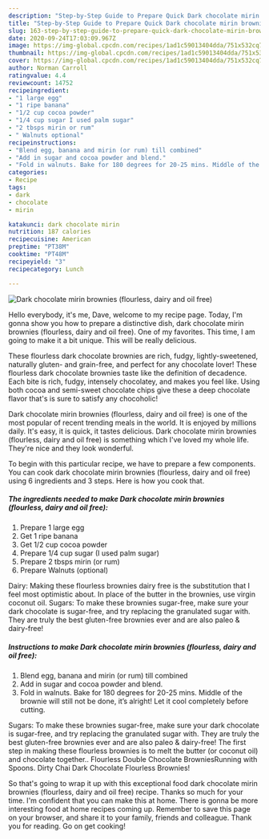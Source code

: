 ```yaml
---
description: "Step-by-Step Guide to Prepare Quick Dark chocolate mirin brownies (flourless, dairy and oil free)"
title: "Step-by-Step Guide to Prepare Quick Dark chocolate mirin brownies (flourless, dairy and oil free)"
slug: 163-step-by-step-guide-to-prepare-quick-dark-chocolate-mirin-brownies-flourless-dairy-and-oil-free
date: 2020-09-24T17:03:09.967Z
image: https://img-global.cpcdn.com/recipes/1ad1c59013404dda/751x532cq70/dark-chocolate-mirin-brownies-flourless-dairy-and-oil-free-recipe-main-photo.jpg
thumbnail: https://img-global.cpcdn.com/recipes/1ad1c59013404dda/751x532cq70/dark-chocolate-mirin-brownies-flourless-dairy-and-oil-free-recipe-main-photo.jpg
cover: https://img-global.cpcdn.com/recipes/1ad1c59013404dda/751x532cq70/dark-chocolate-mirin-brownies-flourless-dairy-and-oil-free-recipe-main-photo.jpg
author: Norman Carroll
ratingvalue: 4.4
reviewcount: 14752
recipeingredient:
- "1 large egg"
- "1 ripe banana"
- "1/2 cup cocoa powder"
- "1/4 cup sugar I used palm sugar"
- "2 tbsps mirin or rum"
- " Walnuts optional"
recipeinstructions:
- "Blend egg, banana and mirin (or rum) till combined"
- "Add in sugar and cocoa powder and blend."
- "Fold in walnuts. Bake for 180 degrees for 20-25 mins. Middle of the brownie will still not be done, it’s alright! Let it cool completely before cutting."
categories:
- Recipe
tags:
- dark
- chocolate
- mirin

katakunci: dark chocolate mirin 
nutrition: 187 calories
recipecuisine: American
preptime: "PT38M"
cooktime: "PT48M"
recipeyield: "3"
recipecategory: Lunch

---
```



![Dark chocolate mirin brownies (flourless, dairy and oil free)](https://img-global.cpcdn.com/recipes/1ad1c59013404dda/751x532cq70/dark-chocolate-mirin-brownies-flourless-dairy-and-oil-free-recipe-main-photo.jpg)

Hello everybody, it's me, Dave, welcome to my recipe page. Today, I'm gonna show you how to prepare a distinctive dish, dark chocolate mirin brownies (flourless, dairy and oil free). One of my favorites. This time, I am going to make it a bit unique. This will be really delicious.

These flourless dark chocolate brownies are rich, fudgy, lightly-sweetened, naturally gluten- and grain-free, and perfect for any chocolate lover! These flourless dark chocolate brownies taste like the definition of decadence. Each bite is rich, fudgy, intensely chocolatey, and makes you feel like. Using both cocoa and semi-sweet chocolate chips give these a deep chocolate flavor that&#39;s is sure to satisfy any chocoholic!

Dark chocolate mirin brownies (flourless, dairy and oil free) is one of the most popular of recent trending meals in the world. It is enjoyed by millions daily. It's easy, it is quick, it tastes delicious. Dark chocolate mirin brownies (flourless, dairy and oil free) is something which I've loved my whole life. They're nice and they look wonderful.


To begin with this particular recipe, we have to prepare a few components. You can cook dark chocolate mirin brownies (flourless, dairy and oil free) using 6 ingredients and 3 steps. Here is how you cook that.

<!--inarticleads1-->

##### The ingredients needed to make Dark chocolate mirin brownies (flourless, dairy and oil free):

1. Prepare 1 large egg
1. Get 1 ripe banana
1. Get 1/2 cup cocoa powder
1. Prepare 1/4 cup sugar (I used palm sugar)
1. Prepare 2 tbsps mirin (or rum)
1. Prepare  Walnuts (optional)


Dairy: Making these flourless brownies dairy free is the substitution that I feel most optimistic about. In place of the butter in the brownies, use virgin coconut oil. Sugars: To make these brownies sugar-free, make sure your dark chocolate is sugar-free, and try replacing the granulated sugar with. They are truly the best gluten-free brownies ever and are also paleo &amp; dairy-free! 

<!--inarticleads2-->

##### Instructions to make Dark chocolate mirin brownies (flourless, dairy and oil free):

1. Blend egg, banana and mirin (or rum) till combined
1. Add in sugar and cocoa powder and blend.
1. Fold in walnuts. Bake for 180 degrees for 20-25 mins. Middle of the brownie will still not be done, it’s alright! Let it cool completely before cutting.


Sugars: To make these brownies sugar-free, make sure your dark chocolate is sugar-free, and try replacing the granulated sugar with. They are truly the best gluten-free brownies ever and are also paleo &amp; dairy-free! The first step in making these flourless brownies is to melt the butter (or coconut oil) and chocolate together.. Flourless Double Chocolate BrowniesRunning with Spoons. Dirty Chai Dark Chocolate Flourless Brownies! 

So that's going to wrap it up with this exceptional food dark chocolate mirin brownies (flourless, dairy and oil free) recipe. Thanks so much for your time. I'm confident that you can make this at home. There is gonna be more interesting food at home recipes coming up. Remember to save this page on your browser, and share it to your family, friends and colleague. Thank you for reading. Go on get cooking!
